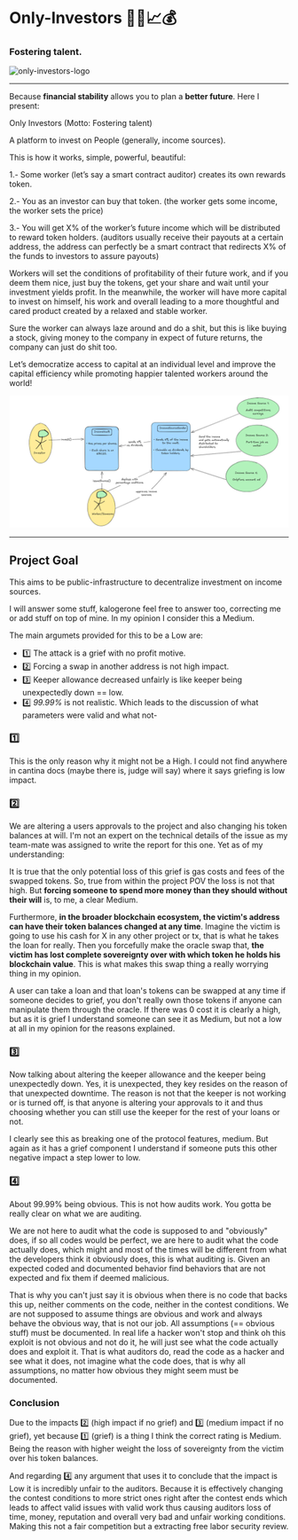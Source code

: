 # Only-Investors 🧑‍🦲📈💰
### Fostering talent.

<img src="./imgResources/logo.webp" alt="only-investors-logo" width="150">

---

Because **financial stability** allows you to plan a **better future**. Here I present:

Only Investors
(Motto: Fostering talent)

A platform to invest on People (generally, income sources).

This is how it works, simple, powerful, beautiful:

1.- Some worker (let’s say a smart contract auditor) creates its own rewards token.

2.- You as an investor can buy that token. (the worker gets some income, the worker sets the price)

3.- You will get X% of the worker’s future income which will be distributed to reward token holders. (auditors usually receive their payouts at a certain address, the address can perfectly be a smart contract that redirects X% of the funds to investors to assure payouts)

Workers will set the conditions of profitability of their future work, and if you deem them nice, just buy the tokens, get your share and wait until your investment yields profit. In the meanwhile, the worker will have more capital to invest on himself, his work and overall leading to a more thoughtful and cared product created by a relaxed and stable worker.

Sure the worker can always laze around and do a shit, but this is like buying a stock, giving money to the company in expect of future returns, the company can just do shit too.

Let’s democratize access to capital at an individual level and improve the capital efficiency while promoting happier talented workers around the world!

<img src="./imgResources/v1-architechture.png" alt="v1-architecture">

---

## Project Goal

This aims to be public-infrastructure to decentralize investment on income sources.


I will answer some stuff, kalogerone feel free to answer too, correcting me or add stuff on top of mine. In my opinion I consider this a Medium.

The main argumets provided for this to be a Low are:

- 1️⃣ The attack is a grief with no profit motive.
- 2️⃣ Forcing a swap in another address is not high impact.
- 3️⃣ Keeper allowance decreased unfairly is like keeper being unexpectedly down == low.
- 4️⃣ _99.99%_ is not realistic. Which leads to the discussion of what parameters were valid and what not-

### 1️⃣

This is the only reason why it might not be a High. I could not find anywhere in cantina docs (maybe there is, judge will say) where it says griefing is low impact.

### 2️⃣

We are altering a users approvals to the project and also changing his token balances at will. I'm not an expert on the technical details of the issue as my team-mate was assigned to write the report for this one. Yet as of my understanding:

It is true that the only potential loss of this grief is gas costs and fees of the swapped tokens. So, true from within the project POV the loss is not that high. But **forcing someone to spend more money than they should without their will** is, to me, a clear Medium.

Furthermore, **in the broader blockchain ecosystem, the victim's address can have their token balances changed at any time**. Imagine the victim is going to use his cash for X in any other project or tx, that is what he takes the loan for really. Then you forcefully make the oracle swap that, **the victim has lost complete sovereignty over with which token he holds his blockchain value**. This is what makes this swap thing a really worrying thing in my opinion.

A user can take a loan and that loan's tokens can be swapped at any time if someone decides to grief, you don't really own those tokens if anyone can manipulate them through the oracle. If there was 0 cost it is clearly a high, but as it is grief I understand someone can see it as Medium, but not a low at all in my opinion for the reasons explained.

### 3️⃣

Now talking about altering the keeper allowance and the keeper being unexpectedly down. Yes, it is unexpected, they key resides on the reason of that unexpected downtime. The reason is not that the keeper is not working or is turned off, is that anyone is altering your approvals to it and thus choosing whether you can still use the keeper for the rest of your loans or not.

I clearly see this as breaking one of the protocol features, medium. But again as it has a grief component I understand if someone puts this other negative impact a step lower to low.

### 4️⃣

About 99.99% being obvious. This is not how audits work. You gotta be really clear on what we are auditing.

We are not here to audit what the code is supposed to and "obviously" does, if so all codes would be perfect, we are here to audit what the code actually does, which might and most of the times will be different from what the developers think it obviously does, this is what auditing is. Given an expected coded and documented behavior find behaviors that are not expected and fix them if deemed malicious.

That is why you can't just say it is obvious when there is no code that backs this up, neither comments on the code, neither in the contest conditions. We are not supposed to assume things are obvious and work and always behave the obvious way, that is not our job. All assumptions (== obvious stuff) must be documented. In real life a hacker won't stop and think oh this exploit is not obvious and not do it, he will just see what the code actually does and exploit it. That is what auditors do, read the code as a hacker and see what it does, not imagine what the code does, that is why all assumptions, no matter how obvious they might seem must be documented. 

### Conclusion

Due to the impacts 2️⃣ (high impact if no grief) and 3️⃣ (medium impact if no grief), yet because 1️⃣ (grief) is a thing I think the correct rating is Medium. Being the reason with higher weight the loss of sovereignty from the victim over his token balances.

And regarding 4️⃣ any argument that uses it to conclude that the impact is Low it is incredibly unfair to the auditors. Because it is effectively changing the contest conditions to more strict ones right after the contest ends which leads to affect valid issues with valid work thus causing auditors loss of time, money, reputation and overall very bad and unfair working conditions. Making this not a fair competition but a extracting free labor security review. 
